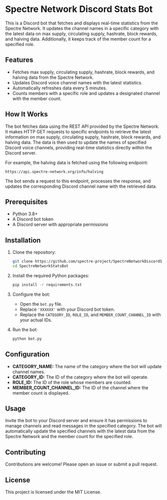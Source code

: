 # Spectre Network Discord Stats Bot

This is a Discord bot that fetches and displays real-time statistics from the Spectre Network. It updates the channel names in a specific category with the latest data on max supply, circulating supply, hashrate, block rewards, and halving data. Additionally, it keeps track of the member count for a specified role.

## Features

- Fetches max supply, circulating supply, hashrate, block rewards, and halving data from the Spectre Network.
- Updates Discord voice channel names with the latest statistics.
- Automatically refreshes data every 5 minutes.
- Counts members with a specific role and updates a designated channel with the member count.

## How It Works

The bot fetches data using the REST API provided by the Spectre Network. It makes HTTP GET requests to specific endpoints to retrieve the latest information on max supply, circulating supply, hashrate, block rewards, and halving data. The data is then used to update the names of specified Discord voice channels, providing real-time statistics directly within the Discord server.

For example, the halving data is fetched using the following endpoint:
```
https://api.spectre-network.org/info/halving
```

The bot sends a request to this endpoint, processes the response, and updates the corresponding Discord channel name with the retrieved data.

## Prerequisites

- Python 3.8+
- A Discord bot token
- A Discord server with appropriate permissions

## Installation

1. Clone the repository:
    ```sh
    git clone https://github.com/spectre-project/SpectreNetworkDiscordStatsBot.git
    cd SpectreNetworkStatsBot
    ```

2. Install the required Python packages:
    ```sh
    pip install -r requirements.txt
    ```

3. Configure the bot:
    - Open the `bot.py` file.
    - Replace `'XXXXXX'` with your Discord bot token.
    - Replace the `CATEGORY_ID`, `ROLE_ID`, and `MEMBER_COUNT_CHANNEL_ID` with your actual IDs.

4. Run the bot:
    ```sh
    python bot.py
    ```

## Configuration

- **CATEGORY_NAME:** The name of the category where the bot will update channel names.
- **CATEGORY_ID:** The ID of the category where the bot will operate.
- **ROLE_ID:** The ID of the role whose members are counted.
- **MEMBER_COUNT_CHANNEL_ID:** The ID of the channel where the member count is displayed.

## Usage

Invite the bot to your Discord server and ensure it has permissions to manage channels and read messages in the specified category. The bot will automatically update the specified channels with the latest data from the Spectre Network and the member count for the specified role.

## Contributing

Contributions are welcome! Please open an issue or submit a pull request.

## License

This project is licensed under the MIT License.